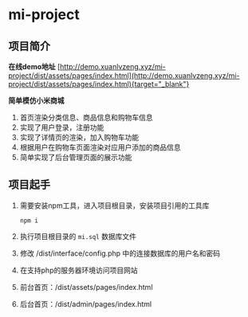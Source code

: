 # mi-project
## 项目简介
**在线demo地址** [http://demo.xuanlvzeng.xyz/mi-project/dist/assets/pages/index.html](http://demo.xuanlvzeng.xyz/mi-project/dist/assets/pages/index.html){target="_blank"}

**简单模仿小米商城**
1. 首页渲染分类信息、商品信息和购物车信息
2. 实现了用户登录，注册功能
3. 实现了详情页的渲染，加入购物车功能
4. 根据用户在购物车页面渲染对应用户添加的商品信息
5. 简单实现了后台管理页面的展示功能
## 项目起手
1. 需要安装npm工具，进入项目根目录，安装项目引用的工具库

    ```shell
    npm i
    ```
2. 执行项目根目录的 `mi.sql` 数据库文件
3. 修改 /dist/interface/config.php 中的连接数据库的用户名和密码
4. 在支持php的服务器环境访问项目网站
5. 前台首页：/dist/assets/pages/index.html
6. 后台首页：/dist/admin/pages/index.html
